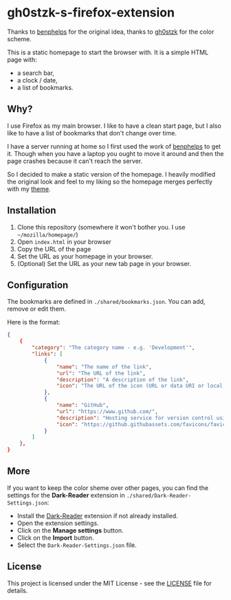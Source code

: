 # gh0stzk-s-firefox-extension

Thanks to [benphelps](https://github.com/benphelps) for the original idea, thanks to [gh0stzk](https://github.com/gh0stzk) for the color scheme.

This is a static homepage to start the browser with. It is a simple HTML page with:

* a search bar,
* a clock / date,
* a list of bookmarks.

## Why?

I use Firefox as my main browser. I like to have a clean start page, but I also like to have a list of bookmarks that don't change over time.

I have a server running at home so I first used the work of [benphelps](https://github.com/benphelps/homepage) to get it. Though when you have a laptop you ought to move it around and then the page crashes because it can't reach the server.

So I decided to make a static version of the homepage. I heavily modified the original look and feel to my liking so the homepage merges perfectly with my [theme](https://github.com/gh0stzk/dotfiles/tree/master/misc/firefox).

## Installation

1. Clone this repository (somewhere it won't bother you. I use `~/mozilla/homepage/`)
2. Open `index.html` in your browser
3. Copy the URL of the page
4. Set the URL as your homepage in your browser.
5. (Optional) Set the URL as your new tab page in your browser.

## Configuration

The bookmarks are defined in `./shared/bookmarks.json`. You can add, remove or edit them.

Here is the format:

```json
{
    {
        "category": "The category name - e.g. 'Development'",
        "links": [
            {
                "name": "The name of the link",
                "url": "The URL of the link",
                "description": "A description of the link",
                "icon": "The URL of the icon (URL or data URI or local path to file)"
            },
            {
                "name": "GitHub",
                "url": "https://www.github.com/",
                "description": "Hosting service for version control using Git.",
                "icon": "https://github.githubassets.com/favicons/favicon.svg"
            }
        ]
    },
}
```

## More

If you want to keep the color sheme over other pages, you can find the settings for the **Dark-Reader** extension in `./shared/Dark-Reader-Settings.json`:

* Install the [Dark-Reader](https://addons.mozilla.org/en-US/firefox/addon/darkreader/) extension if not already installed.
* Open the extension settings.
* Click on the **Manage settings** button.
* Click on the **Import** button.
* Select the `Dark-Reader-Settings.json` file.

## License

This project is licensed under the MIT License - see the [LICENSE](LICENSE) file for details.
